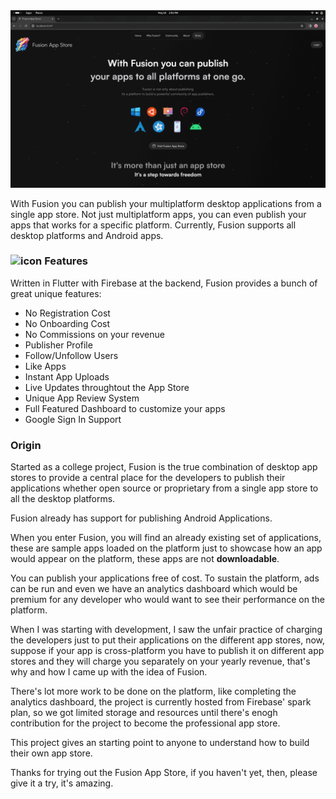 <div align="center">
    <img src=".images/pages.gif"/>
</div>

With Fusion you can publish your multiplatform desktop applications from a single app store.
Not just multiplatform apps, you can even publish your apps that works for a specific platform. 
Currently, Fusion supports all desktop platforms and Android apps.

### ![icon](https://img.icons8.com/nolan/32/star.png) Features
Written in Flutter with Firebase at the backend, 
Fusion provides a bunch of great unique features:

- No Registration Cost
- No Onboarding Cost
- No Commissions on your revenue
- Publisher Profile
- Follow/Unfollow Users
- Like Apps
- Instant App Uploads
- Live Updates throughtout the App Store
- Unique App Review System
- Full Featured Dashboard to customize your apps
- Google Sign In Support

### Origin

Started as a college project, Fusion is the true combination of desktop app stores to provide a central place for the developers to publish their applications whether open source or proprietary from a single app store to all the desktop platforms.

Fusion already has support for publishing Android Applications.

When you enter Fusion, you will find an already existing set of applications, these are sample apps loaded on the platform just to showcase how an app would appear on the platform, these apps are not **downloadable**.

You can publish your applications free of cost.
To sustain the platform, ads can be run and even we have an analytics dashboard which would be premium for any developer who would want to see their performance on the platform.

When I was starting with development, I saw the unfair practice of charging the developers just to put their applications on the different app stores, now, suppose if your app is cross-platform you have to publish it on different app stores and they will charge you separately on your yearly revenue, that's why and how I came up with the idea of Fusion.

There's lot more work to be done on the platform, like completing the analytics dashboard,
the project is currently hosted from Firebase' spark plan, so we got limited storage and resources until there's enogh contribution for the project to become the professional app store.

This project gives an starting point to anyone to understand how to build their own app store.

Thanks for trying out the Fusion App Store, if you haven't yet, then, please give it a try, it's amazing.



